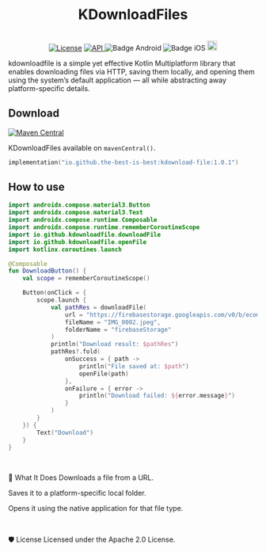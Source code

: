 <h1 align="center">KDownloadFiles</h1><br>

<div align="center">
<a href="https://opensource.org/licenses/Apache-2.0"><img alt="License" src="https://img.shields.io/badge/License-Apache%202.0-blue.svg"/></a>
<a href="https://android-arsenal.com/api?level=21" rel="nofollow">
    <img alt="API" src="https://img.shields.io/badge/API-21%2B-brightgreen.svg?style=flat" style="max-width: 100%;">
</a>
<img src="https://img.shields.io/badge/Platform-Android-brightgreen.svg?logo=android" alt="Badge Android" />
  <img src="https://img.shields.io/badge/Platform-iOS%20%2F%20macOS-lightgrey.svg?logo=apple" alt="Badge iOS" />
  <!-- <img src="https://img.shields.io/badge/Platform-JVM-8A2BE2.svg?logo=openjdk" alt="Badge JVM" />
    <img src="https://img.shields.io/badge/Platform-WASM%20%2F%20JS-yellow.svg?logo=javascript" alt="Badge JS" /> -->
<a href="https://github.com/the-best-is-best/"><img alt="Profile" src="https://img.shields.io/badge/github-%23181717.svg?&style=for-the-badge&logo=github&logoColor=white" height="20"/></a>

</div>

kdownloadfile is a simple yet effective Kotlin Multiplatform library that enables downloading files via HTTP, saving them locally, and opening them using the system’s default application — all while abstracting away platform-specific details.

## Download

[![Maven Central](https://img.shields.io/maven-central/v/io.github.the-best-is-best/kdownload-file)](https://central.sonatype.com/artifact/io.github.the-best-is-best/kdownload-file)

KDownloadFiles available on `mavenCentral()`.

```kotlin
implementation("io.github.the-best-is-best:kdownload-file:1.0.1")
```

## How to use

```kotlin
import androidx.compose.material3.Button
import androidx.compose.material3.Text
import androidx.compose.runtime.Composable
import androidx.compose.runtime.rememberCoroutineScope
import io.github.kdownloadfile.downloadFile
import io.github.kdownloadfile.openFile
import kotlinx.coroutines.launch

@Composable
fun DownloadButton() {
    val scope = rememberCoroutineScope()

    Button(onClick = {
        scope.launch {
            val pathRes = downloadFile(
                url = "https://firebasestorage.googleapis.com/v0/b/ecommerce-demo-48922.firebasestorage.app/o/test%2FIMG_0002.jpeg?alt=media&token=ae8223ac-b9b5-40e1-bd9a-ba869429e50f",
                fileName = "IMG_0002.jpeg",
                folderName = "firebaseStorage"
            )
            println("Download result: $pathRes")
            pathRes?.fold(
                onSuccess = { path ->
                    println("File saved at: $path")
                    openFile(path)
                },
                onFailure = { error ->
                    println("Download failed: ${error.message}")
                }
            )
        }
    }) {
        Text("Download")
    }
}


```

<br>

📂 What It Does
Downloads a file from a URL.

Saves it to a platform-specific local folder.

Opens it using the native application for that file type.

<br>

🛡 License
Licensed under the Apache 2.0 License.
